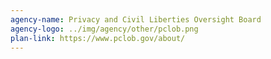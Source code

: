 ```yaml
---
agency-name: Privacy and Civil Liberties Oversight Board
agency-logo: ../img/agency/other/pclob.png
plan-link: https://www.pclob.gov/about/
---
```


